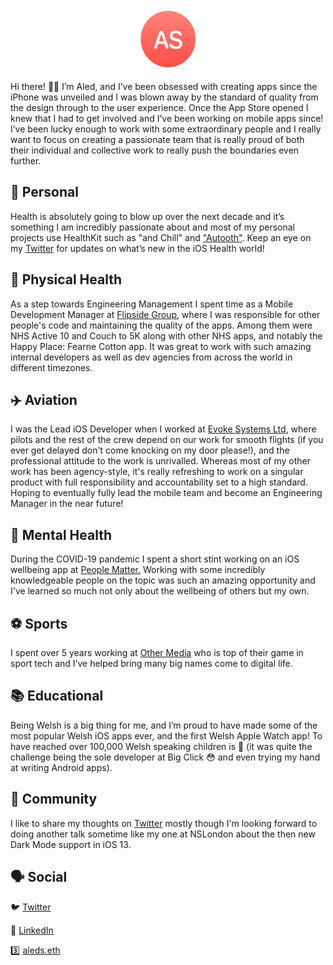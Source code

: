<p align="center">
<img src="AS.png" width="100" height="100">
</p>

Hi there! 👋😊 I’m Aled, and I’ve been obsessed with creating apps since the iPhone was unveiled and I was blown away by the standard of quality from the design through to the user experience. Once the App Store opened I knew that I had to get involved and I’ve been working on mobile apps since! I’ve been lucky enough to work with some extraordinary people and I really want to focus on creating a passionate team that is really proud of both their individual and collective work to really push the boundaries even further.


## 🐙 Personal

Health is absolutely going to blow up over the next decade and it’s something I am incredibly passionate about and most of my personal projects use HealthKit such as "and Chill" and ["Autooth"](https://testflight.apple.com/join/da8mRQpG). Keep an eye on my [Twitter](https://twitter.com/samuelaled/) for updates on what’s new in the iOS Health world!

## 👟 Physical Health

As a step towards Engineering Management I spent time as a Mobile Development Manager at [Flipside Group](https://flipsidegroup.com), where I was responsible for other people's code and maintaining the quality of the apps. Among them were NHS Active 10 and Couch to 5K along with other NHS apps, and notably the Happy Place: Fearne Cotton app. It was great to work with such amazing internal developers as well as dev agencies from across the world in different timezones.

## ✈️  Aviation

I was the Lead iOS Developer when I worked at [Evoke Systems Ltd](https://www.evoke-systems.aero), where pilots and the rest of the crew depend on our work for smooth flights (if you ever get delayed don't come knocking on my door please!), and the professional attitude to the work is unrivalled. Whereas most of my other work has been agency-style, it's really refreshing to work on a singular product with full responsibility and accountability set to a high standard. Hoping to eventually fully lead the mobile team and become an Engineering Manager in the near future!

## 🧠 Mental Health

During the COVID-19 pandemic I spent a short stint working on an iOS wellbeing app at [People Matter.](https://www.peoplematter.tech) Working with some incredibly knowledgeable people on the topic was such an amazing opportunity and I've learned so much not only about the wellbeing of others but my own.

## ⚽️ Sports

I spent over 5 years working at [Other Media](https://other.media) who is top of their game in sport tech and I’ve helped bring many big names come to digital life. 

## 📚 Educational

Being Welsh is a big thing for me, and I’m proud to have made some of the most popular Welsh iOS apps ever, and the first Welsh Apple Watch app! To have reached over 100,000 Welsh speaking children is 💯  (it was quite the challenge being the sole developer at Big Click 😳 and even trying my hand at writing Android apps).

## 👥 Community

I like to share my thoughts on [Twitter](https://twitter.com/samuelaled/) mostly though I'm looking forward to doing another talk sometime like my one at NSLondon about the then new Dark Mode support in iOS 13.

## 🗣 Social

🐦 [Twitter](https://twitter.com/samuelaled/)

👔 [LinkedIn](https://uk.linkedin.com/in/aled-samuel-b7ba3424)

3️⃣ [aleds.eth](https://aleds.eth.xyz)



<!--### Hi there 👋-->

<!--
**SunburstEnzo/SunburstEnzo** is a ✨ _special_ ✨ repository because its `README.md` (this file) appears on your GitHub profile.

Here are some ideas to get you started:

- 🔭 I’m currently working on ...
- 🌱 I’m currently learning ...
- 👯 I’m looking to collaborate on ...
- 🤔 I’m looking for help with ...
- 💬 Ask me about ...
- 📫 How to reach me: ...
- 😄 Pronouns: ...
- ⚡ Fun fact: ...
-->
